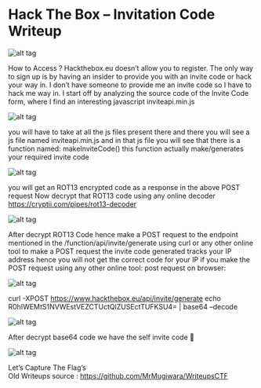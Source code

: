 
# Hack The Box – Invitation Code Writeup

![alt tag](https://github.com/MrMugiwara/WriteupsCTF/blob/master/HackTheBox/InviteCode/pic/inv0.png)

How to Access ?
Hackthebox.eu doesn’t allow you to register. The only way to sign up is by having an insider to provide you with an invite code or hack your way in.
I don’t have someone to provide me an invite code so I have to hack me way in.
I start off by analyzing the source code of the Invite Code form, where I find an interesting javascript inviteapi.min.js

 ![alt tag](https://github.com/MrMugiwara/WriteupsCTF/blob/master/HackTheBox/InviteCode/pic/inv1.png)

you will have to take at all the js files present there and there you will see a js file named inviteapi.min.js
and in that js file you will see that there is a function named: makeInviteCode() this function actually 
make/generates your required invite code

![alt tag](https://github.com/MrMugiwara/WriteupsCTF/blob/master/HackTheBox/InviteCode/pic/inv2.png)

you will get an ROT13 encrypted code as a response in the above POST request
Now decrypt that ROT13 code using any online decoder
https://cryptii.com/pipes/rot13-decoder

![alt tag](https://github.com/MrMugiwara/WriteupsCTF/blob/master/HackTheBox/InviteCode/pic/inv3.png)

After decrypt ROT13 Code hence make a POST request to the endpoint mentioned in the /function/api/invite/generate  using curl or any other online tool to make a POST request 
the invite code generated tracks your IP address hence you will not get the correct code for your IP if you make the POST request using any other online tool:
post request on browser:
 
![alt tag](https://github.com/MrMugiwara/WriteupsCTF/blob/master/HackTheBox/InviteCode/pic/inv4.png)
 
curl -XPOST https://www.hackthebox.eu/api/invite/generate 
echo R0hIWEMtS1NVWEstVEZCTUctQlZUSEctTUFKSU4= | base64 –decode

![alt tag](https://github.com/MrMugiwara/WriteupsCTF/blob/master/HackTheBox/InviteCode/pic/inv5.png)

After decrypt base64 code we have the self invite code  

![alt tag](https://github.com/MrMugiwara/WriteupsCTF/blob/master/HackTheBox/InviteCode/pic/inv6.png)

Let’s Capture The Flag’s<br>
Old Writeups source : https://github.com/MrMugiwara/WriteupsCTF 

